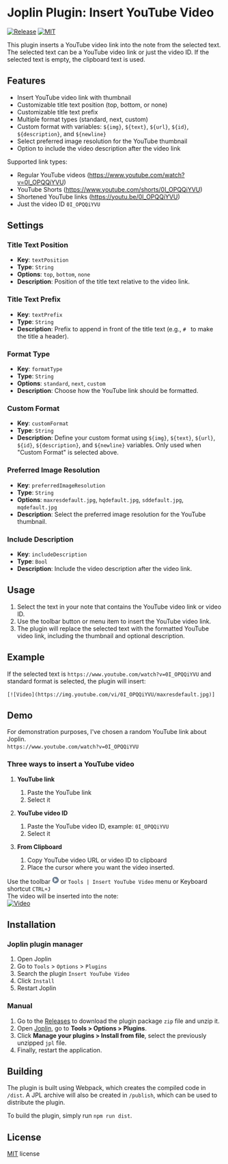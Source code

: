 # Joplin Plugin: Insert YouTube Video

[![Release](https://img.shields.io/github/v/release/badabing2005/joplin-plugin-ytinsert?style=flat-square)](https://github.com/badabing2005/joplin-plugin-ytinsert/releases/latest) [![MIT](https://img.shields.io/github/license/badabing2005/joplin-plugin-ytinsert?style=flat-square)](/LICENSE)

This plugin inserts a YouTube video link into the note from the selected text. The selected text can be a YouTube video link or just the video ID. If the selected text is empty, the clipboard text is used.

## Features

- Insert YouTube video link with thumbnail
- Customizable title text position (top, bottom, or none)
- Customizable title text prefix
- Multiple format types (standard, next, custom)
- Custom format with variables: `${img}`, `${text}`, `${url}`, `${id}`, `${description}`, and `${newline}`
- Select preferred image resolution for the YouTube thumbnail
- Option to include the video description after the video link

Supported link types:
- Regular YouTube videos (https://www.youtube.com/watch?v=0I_OPQQiYVU)
- YouTube Shorts (https://www.youtube.com/shorts/0I_OPQQiYVU)
- Shortened YouTube links (https://youtu.be/0I_OPQQiYVU)
- Just the video ID `0I_OPQQiYVU`

## Settings

### Title Text Position

- **Key**: `textPosition`
- **Type**: `String`
- **Options**: `top`, `bottom`, `none`
- **Description**: Position of the title text relative to the video link.

### Title Text Prefix

- **Key**: `textPrefix`
- **Type**: `String`
- **Description**: Prefix to append in front of the title text (e.g., `# ` to make the title a header).

### Format Type

- **Key**: `formatType`
- **Type**: `String`
- **Options**: `standard`, `next`, `custom`
- **Description**: Choose how the YouTube link should be formatted.

### Custom Format

- **Key**: `customFormat`
- **Type**: `String`
- **Description**: Define your custom format using `${img}`, `${text}`, `${url}`, `${id}`, `${description}`, and `${newline}` variables. Only used when "Custom Format" is selected above.

### Preferred Image Resolution

- **Key**: `preferredImageResolution`
- **Type**: `String`
- **Options**: `maxresdefault.jpg`, `hqdefault.jpg`, `sddefault.jpg`, `mqdefault.jpg`
- **Description**: Select the preferred image resolution for the YouTube thumbnail.

### Include Description

- **Key**: `includeDescription`
- **Type**: `Bool`
- **Description**: Include the video description after the video link.

## Usage

1. Select the text in your note that contains the YouTube video link or video ID.
2. Use the toolbar button or menu item to insert the YouTube video link.
3. The plugin will replace the selected text with the formatted YouTube video link, including the thumbnail and optional description.

## Example

If the selected text is `https://www.youtube.com/watch?v=0I_OPQQiYVU` and standard format is selected, the plugin will insert:

```
[![Video](https://img.youtube.com/vi/0I_OPQQiYVU/maxresdefault.jpg)]
```

## Demo 
For demonstration purposes, I've chosen a random YouTube link about Joplin.  
`https://www.youtube.com/watch?v=0I_OPQQiYVU`

### Three ways to insert a YouTube video
1. **YouTube link**
	1. Paste the YouTube link
	2. Select it
	
2. **YouTube video ID**
	1. Paste the YouTube video ID, example: `0I_OPQQiYVU`
	2. Select it

3. **From Clipboard**
	1. Copy YouTube video URL or video ID to clipboard
	2. Place the cursor where you want the video inserted.

Use the toolbar ![](/fa-video.png) or `Tools | Insert YouTube Video` menu or Keyboard shortcut `CTRL+J`  
The video will be inserted into the note:  
[![Video](https://img.youtube.com/vi/0I_OPQQiYVU/hqdefault.jpg)](https://www.youtube.com/watch?v=0I_OPQQiYVU)

## Installation

### Joplin plugin manager

1. Open Joplin
2. Go to `Tools` > `Options` > `Plugins`
3. Search the plugin `Insert YouTube Video`
4. Click `Install`
5. Restart Joplin

### Manual

1. Go to the [Releases](https://github.com/badabing2005/joplin-plugin-ytinsert/releases/latest) to download the plugin package `zip` file and unzip it.
2. Open [Joplin](https://joplinapp.org/), go to **Tools > Options > Plugins**.
3. Click **Manage your plugins > Install from file**, select the previously unzipped `jpl` file.
4. Finally, restart the application.

## Building

The plugin is built using Webpack, which creates the compiled code in `/dist`. A JPL archive will also be created in `/publish`, which can be used to distribute the plugin.

To build the plugin, simply run `npm run dist`.

## License

[MIT](./LICENSE) license
